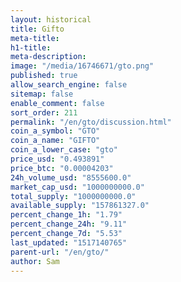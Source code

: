 ```yaml
---
layout: historical
title: Gifto
meta-title: 
h1-title: 
meta-description: 
image: "/media/16746671/gto.png"
published: true
allow_search_engine: false
sitemap: false
enable_comment: false
sort_order: 211
permalink: "/en/gto/discussion.html"
coin_a_symbol: "GTO"
coin_a_name: "GIFTO"
coin_a_lower_case: "gto"
price_usd: "0.493891"
price_btc: "0.00004203"
24h_volume_usd: "8555600.0"
market_cap_usd: "1000000000.0"
total_supply: "1000000000.0"
available_supply: "157861327.0"
percent_change_1h: "1.79"
percent_change_24h: "9.11"
percent_change_7d: "5.53"
last_updated: "1517140765"
parent-url: "/en/gto/"
author: Sam
---
```


